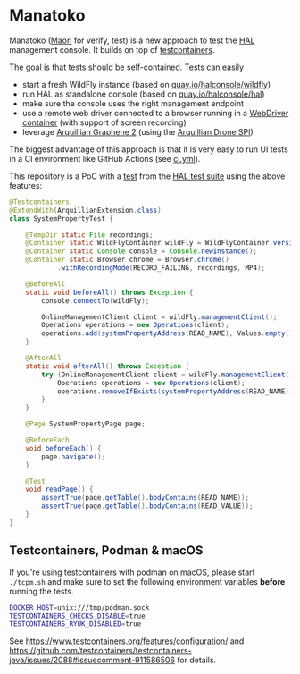 # Manatoko

Manatoko ([Maori](https://maoridictionary.co.nz/search?keywords=manatoko) for verify, test) is a new approach to test the [HAL](https://hal.github.io) management console. It builds on top of [testcontainers](https://www.testcontainers.org/). 

The goal is that tests should be self-contained. Tests can easily

- start a fresh WildFly instance (based on [quay.io/halconsole/wildfly](https://quay.io/repository/halconsole/wildfly))
- run HAL as standalone console (based on [quay.io/halconsole/hal](https://quay.io/repository/halconsole/hal))
- make sure the console uses the right management endpoint
- use a remote web driver connected to a browser running in a [WebDriver container](https://www.testcontainers.org/modules/webdriver_containers/) (with support of screen recording)
- leverage [Arquillian Graphene 2](http://arquillian.org/arquillian-graphene/) (using the [Arquillian Drone SPI](https://github.com/arquillian/arquillian-extension-drone/blob/master/docs/drone-spi.adoc))

The biggest advantage of this approach is that it is very easy to run UI tests in a CI environment like GitHub Actions (see [ci.yml](.github/workflows/ci.yml)).

This repository is a PoC with a [test](src/test/java/org/jboss/hal/manatoko/configuration/systemproperty/SystemPropertyTest.java) from the [HAL test suite](https://github.com/hal/testsuite.next) using the above features:

```java
@Testcontainers
@ExtendWith(ArquillianExtension.class)
class SystemPropertyTest {

    @TempDir static File recordings;
    @Container static WildFlyContainer wildFly = WildFlyContainer.version(_26);
    @Container static Console console = Console.newInstance();
    @Container static Browser chrome = Browser.chrome()
            .withRecordingMode(RECORD_FAILING, recordings, MP4);

    @BeforeAll
    static void beforeAll() throws Exception {
        console.connectTo(wildFly);

        OnlineManagementClient client = wildFly.managementClient();
        Operations operations = new Operations(client);
        operations.add(systemPropertyAddress(READ_NAME), Values.empty().and(VALUE, READ_VALUE));
    }

    @AfterAll
    static void afterAll() throws Exception {
        try (OnlineManagementClient client = wildFly.managementClient()) {
            Operations operations = new Operations(client);
            operations.removeIfExists(systemPropertyAddress(READ_NAME));
        }
    }

    @Page SystemPropertyPage page;

    @BeforeEach
    void beforeEach() {
        page.navigate();
    }

    @Test
    void readPage() {
        assertTrue(page.getTable().bodyContains(READ_NAME));
        assertTrue(page.getTable().bodyContains(READ_VALUE));
    }
}
```

## Testcontainers, Podman & macOS

If you're using testcontainers with podman on macOS, please start `./tcpm.sh` and make sure to set the following environment variables **before** running the tests.

```sh
DOCKER_HOST=unix:///tmp/podman.sock
TESTCONTAINERS_CHECKS_DISABLE=true
TESTCONTAINERS_RYUK_DISABLED=true
```

See https://www.testcontainers.org/features/configuration/ and https://github.com/testcontainers/testcontainers-java/issues/2088#issuecomment-911586506 for details.
